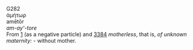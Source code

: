 G282  
ἀμήτωρ  
amētōr  
*am-ay‘-tore*  
From [1](g0001) (as a negative particle) and [3384](g3384) *motherless*,
that is, *of* *unknown* *maternity:* - without mother.  
